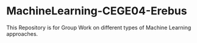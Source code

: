 # MachineLearning-CEGE04-Erebus
This Repository is for Group Work on different types of Machine Learning approaches.
